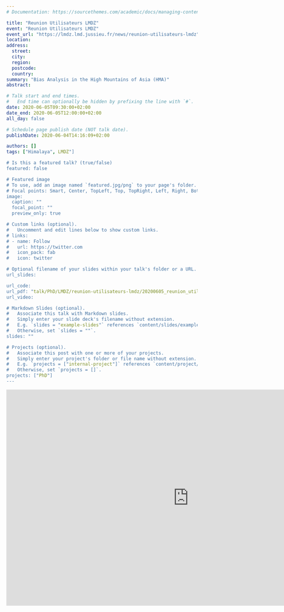 ```yaml
---
# Documentation: https://sourcethemes.com/academic/docs/managing-content/

title: "Reunion Utilisateurs LMDZ"
event: "Reunion Utilisateurs LMDZ"
event_url: "https://lmdz.lmd.jussieu.fr/news/reunion-utilisateurs-lmdz"
location:
address:
  street:
  city:
  region:
  postcode:
  country:
summary: "Bias Analysis in the High Mountains of Asia (HMA)"
abstract:

# Talk start and end times.
#   End time can optionally be hidden by prefixing the line with `#`.
date: 2020-06-05T09:30:00+02:00
date_end: 2020-06-05T12:00:00+02:00
all_day: false

# Schedule page publish date (NOT talk date).
publishDate: 2020-06-04T14:16:09+02:00

authors: []
tags: ["Himalaya", LMDZ"]

# Is this a featured talk? (true/false)
featured: false

# Featured image
# To use, add an image named `featured.jpg/png` to your page's folder.
# Focal points: Smart, Center, TopLeft, Top, TopRight, Left, Right, BottomLeft, Bottom, BottomRight.
image:
  caption: ""
  focal_point: ""
  preview_only: true

# Custom links (optional).
#   Uncomment and edit lines below to show custom links.
# links:
# - name: Follow
#   url: https://twitter.com
#   icon_pack: fab
#   icon: twitter

# Optional filename of your slides within your talk's folder or a URL.
url_slides:

url_code:
url_pdf: "talk/PhD/LMDZ/reunion-utilisateurs-lmdz/20200605_reunion_utilisateur_LMDZ_LALANDE.pdf"
url_video:

# Markdown Slides (optional).
#   Associate this talk with Markdown slides.
#   Simply enter your slide deck's filename without extension.
#   E.g. `slides = "example-slides"` references `content/slides/example-slides.md`.
#   Otherwise, set `slides = ""`.
slides: ""

# Projects (optional).
#   Associate this post with one or more of your projects.
#   Simply enter your project's folder or file name without extension.
#   E.g. `projects = ["internal-project"]` references `content/project/deep-learning/index.md`.
#   Otherwise, set `projects = []`.
projects: ["PhD"]
---
```


<iframe src="https://docs.google.com/presentation/d/e/2PACX-1vRHdY_eBNj2N4LVoaeEm87s_OBZ4gG7Y0ejHYTNQWgJQevWNfjYJaV354gs_hh9ueYR0Xt2aKhbNh7c/embed?start=false&loop=false&delayms=3000" frameborder="0" width="960" height="569" allowfullscreen="true" mozallowfullscreen="true" webkitallowfullscreen="true"></iframe>
